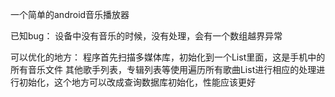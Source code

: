 一个简单的android音乐播放器

已知bug：
设备中没有音乐的时候，没有处理，会有一个数组越界异常

可以优化的地方：
程序首先扫描多媒体库，初始化到一个List里面，这是手机中的所有音乐文件
其他歌手列表，专辑列表等使用遍历所有歌曲List进行相应的处理进行初始化，这个地方可以改成查询数据库初始化，性能应该更好
